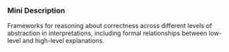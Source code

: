 ### Mini Description

Frameworks for reasoning about correctness across different levels of abstraction in interpretations, including formal relationships between low-level and high-level explanations.
